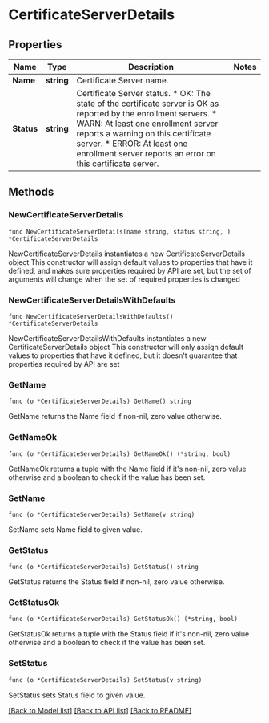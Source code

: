 # CertificateServerDetails

## Properties

Name | Type | Description | Notes
------------ | ------------- | ------------- | -------------
**Name** | **string** | Certificate Server name. | 
**Status** | **string** | Certificate Server status. * OK: The state of the certificate server is OK as reported by the enrollment servers. * WARN: At least one enrollment server reports a warning on this certificate server. * ERROR: At least one enrollment server reports an error on this certificate server. | 

## Methods

### NewCertificateServerDetails

`func NewCertificateServerDetails(name string, status string, ) *CertificateServerDetails`

NewCertificateServerDetails instantiates a new CertificateServerDetails object
This constructor will assign default values to properties that have it defined,
and makes sure properties required by API are set, but the set of arguments
will change when the set of required properties is changed

### NewCertificateServerDetailsWithDefaults

`func NewCertificateServerDetailsWithDefaults() *CertificateServerDetails`

NewCertificateServerDetailsWithDefaults instantiates a new CertificateServerDetails object
This constructor will only assign default values to properties that have it defined,
but it doesn't guarantee that properties required by API are set

### GetName

`func (o *CertificateServerDetails) GetName() string`

GetName returns the Name field if non-nil, zero value otherwise.

### GetNameOk

`func (o *CertificateServerDetails) GetNameOk() (*string, bool)`

GetNameOk returns a tuple with the Name field if it's non-nil, zero value otherwise
and a boolean to check if the value has been set.

### SetName

`func (o *CertificateServerDetails) SetName(v string)`

SetName sets Name field to given value.


### GetStatus

`func (o *CertificateServerDetails) GetStatus() string`

GetStatus returns the Status field if non-nil, zero value otherwise.

### GetStatusOk

`func (o *CertificateServerDetails) GetStatusOk() (*string, bool)`

GetStatusOk returns a tuple with the Status field if it's non-nil, zero value otherwise
and a boolean to check if the value has been set.

### SetStatus

`func (o *CertificateServerDetails) SetStatus(v string)`

SetStatus sets Status field to given value.



[[Back to Model list]](../README.md#documentation-for-models) [[Back to API list]](../README.md#documentation-for-api-endpoints) [[Back to README]](../README.md)


